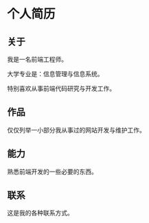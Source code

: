 # 个人简历

## 关于

我是一名前端工程师。

大学专业是：信息管理与信息系统。

特别喜欢从事前端代码研究与开发工作。

## 作品

仅仅列举一小部分我从事过的网站开发与维护工作。

## 能力

熟悉前端开发的一些必要的东西。

## 联系

这是我的各种联系方式。